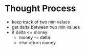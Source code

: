 # Thought Process

- keep track of two min values
- get delta between two min values
- if delta <= money
  - money -= delta
  - else return money
